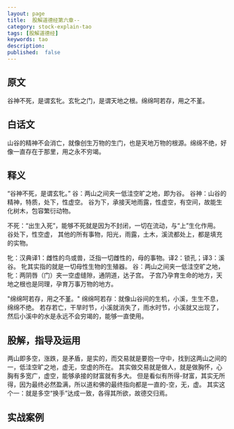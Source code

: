 ```yaml
---
layout: page
title:  股解道德经第六章--
category: stock-explain-tao
tags: [股解道德经]
keywords: tao
description:
published:  false
---
```


## 原文
谷神不死，是谓玄牝。玄牝之门，是谓天地之根。绵绵呵若存，用之不堇。

## 白话文
山谷的精神不会消亡，就像创生万物的生门，也是天地万物的根源。绵绵不绝，好像一直存在于那里，用之永不穷竭。
## 释义
“谷神不死，是谓玄牝。”
谷：两山之间夹一低洼空旷之地，即为谷。
谷神：山谷的精神，特质，处下，性虚空。
谷为下，承接天地雨露，性虚空，有空间，故能生化树木，包容繁衍动物。

不死：“出生入死”，能够不死就是因为不封闭，一切在流动，与“上”生化作用。
谷处下，性空虚， 其他的所有事物，阳光，雨露，土木，溪流都处上，都是填充的实物。

牝：汉典译1：雌性的鸟或兽，泛指一切雌性的，母的事物。译2：锁孔；译3：溪谷。
牝其实指的就是一切母性生物的生殖器。
谷：两山之间夹一低洼空旷之地，牝：两阴唇（门）夹一空虚缝隙，通阴道，达子宫。
子宫乃孕育生命的地方，天地之根也是同理，孕育万事万物的地方。

"绵绵呵若存，用之不堇。"
绵绵呵若存：就像山谷间的生机，小溪，生生不息，绵绵不绝。
若存若亡，干旱时节，小溪就消失了，雨水时节，小溪就又出现了，
然后小溪中的水是永远不会穷竭的，能够一直使用。

## 股解，指导及运用
两山即多空，涨跌，是矛盾，是实的，而交易就是要抱一守中，找到这两山之间的一，低洼空旷之地，虚无，空虚的所在。
其实做交易就是做人，就是做胸怀，心胸有多宽广，虚空，能够承接的财富就有多大。
但是看似有所得-财富，其实无所得，因为最终必然盈满，所以道和佛的最终指向都是一直的-空，无，虚。
其实这个一：就是多空“换手”达成一致，各得其所欲，故德交归焉。

## 实战案例














